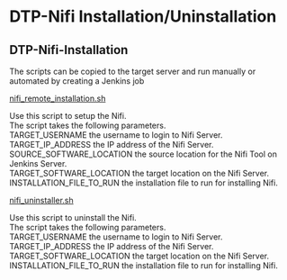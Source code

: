 # DTP-Nifi Installation/Uninstallation

## DTP-Nifi-Installation

The scripts can be copied to the target server and run manually or automated by creating a Jenkins job

[nifi_remote_installation.sh](/integrationlayer/nifi/scripts/nifi_remote_installation.sh)

Use this script to setup the Nifi.\
The script takes the following parameters.\
TARGET_USERNAME the username to login to Nifi Server.\
TARGET_IP_ADDRESS the IP address of the Nifi Server.\
SOURCE_SOFTWARE_LOCATION the source location for the Nifi Tool on Jenkins Server.\
TARGET_SOFTWARE_LOCATION the target location on the Nifi Server.\
INSTALLATION_FILE_TO_RUN the installation file to run for installing Nifi.

[nifi_uninstaller.sh](/integrationlayer/nifi/scripts/nifi_uninstaller.sh)

Use this script to uninstall the Nifi.\
The script takes the following parameters.\
TARGET_USERNAME the username to login to Nifi Server.\
TARGET_IP_ADDRESS the IP address of the Nifi Server.\
TARGET_SOFTWARE_LOCATION the target location on the Nifi Server.\
INSTALLATION_FILE_TO_RUN the installation file to run for installing Nifi.
